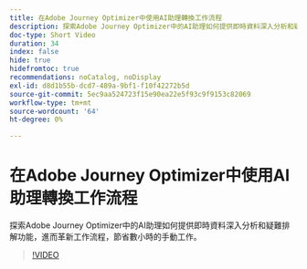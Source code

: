 ```yaml
---
title: 在Adobe Journey Optimizer中使用AI助理轉換工作流程
description: 探索Adobe Journey Optimizer中的AI助理如何提供即時資料深入分析和疑難排解功能，進而革新工作流程，節省數小時的手動工作。
doc-type: Short Video
duration: 34
index: false
hide: true
hidefromtoc: true
recommendations: noCatalog, noDisplay
exl-id: d8d1b55b-dcd7-489a-9bf1-f10f42272b5d
source-git-commit: 5ec9aa524723f15e90ea22e5f93c9f9153c82069
workflow-type: tm+mt
source-wordcount: '64'
ht-degree: 0%

---
```


# 在Adobe Journey Optimizer中使用AI助理轉換工作流程

探索Adobe Journey Optimizer中的AI助理如何提供即時資料深入分析和疑難排解功能，進而革新工作流程，節省數小時的手動工作。

<!-- 65_S653_3442539_33_transforming-workflows-with-ai-assistant-in-adobe-journey-optimizer -->
>[!VIDEO](https://video.tv.adobe.com/v/3460451/?learn=on&enablevpops=true&captions=chi_hant)
